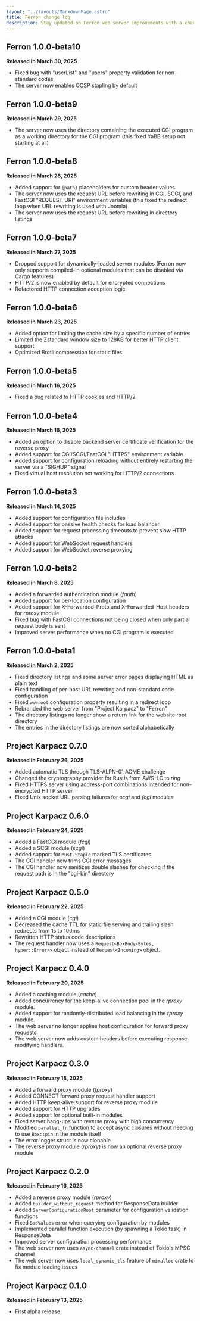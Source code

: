 ```yaml
---
layout: "../layouts/MarkdownPage.astro"
title: Ferron change log
description: Stay updated on Ferron web server improvements with a change log, featuring bug fixes, new features, and enhancements for each release.
---
```


## Ferron 1.0.0-beta10

**Released in March 30, 2025**

- Fixed bug with "userList" and "users" property validation for non-standard codes
- The server now enables OCSP stapling by default

## Ferron 1.0.0-beta9

**Released in March 29, 2025**

- The server now uses the directory containing the executed CGI program as a working directory for the CGI program (this fixed YaBB setup not starting at all)

## Ferron 1.0.0-beta8

**Released in March 28, 2025**

- Added support for `{path}` placeholders for custom header values
- The server now uses the request URL before rewriting in CGI, SCGI, and FastCGI "REQUEST_URI" environment variables (this fixed the redirect loop when URL rewriting is used with Joomla)
- The server now uses the request URL before rewriting in directory listings

## Ferron 1.0.0-beta7

**Released in March 27, 2025**

- Dropped support for dynamically-loaded server modules (Ferron now only supports compiled-in optional modules that can be disabled via Cargo features)
- HTTP/2 is now enabled by default for encrypted connections
- Refactored HTTP connection acception logic

## Ferron 1.0.0-beta6

**Released in March 23, 2025**

- Added option for limiting the cache size by a specific number of entries
- Limited the Zstandard window size to 128KB for better HTTP client support
- Optimized Brotli compression for static files

## Ferron 1.0.0-beta5

**Released in March 16, 2025**

- Fixed a bug related to HTTP cookies and HTTP/2

## Ferron 1.0.0-beta4

**Released in March 16, 2025**

- Added an option to disable backend server certificate verification for the reverse proxy
- Added support for CGI/SCGI/FastCGI "HTTPS" environment variable
- Added support for configuration reloading without entirely restarting the server via a "SIGHUP" signal
- Fixed virtual host resolution not working for HTTP/2 connections

## Ferron 1.0.0-beta3

**Released in March 14, 2025**

- Added support for configuration file includes
- Added support for passive health checks for load balancer
- Added support for request processing timeouts to prevent slow HTTP attacks
- Added support for WebSocket request handlers
- Added support for WebSocket reverse proxying

## Ferron 1.0.0-beta2

**Released in March 8, 2025**

- Added a forwarded authentication module (_fauth_)
- Added support for per-location configuration
- Added support for X-Forwarded-Proto and X-Forwarded-Host headers for _rproxy_ module
- Fixed bug with FastCGI connections not being closed when only partial request body is sent
- Improved server performance when no CGI program is executed

## Ferron 1.0.0-beta1

**Released in March 2, 2025**

- Fixed directory listings and some server error pages displaying HTML as plain text
- Fixed handling of per-host URL rewriting and non-standard code configuration
- Fixed `wwwroot` configuration property resulting in a redirect loop
- Rebranded the web server from "Project Karpacz" to "Ferron"
- The directory listings no longer show a return link for the website root directory
- The entries in the directory listings are now sorted alphabetically

## Project Karpacz 0.7.0

**Released in February 26, 2025**

- Added automatic TLS through TLS-ALPN-01 ACME challenge
- Changed the cryptography provider for Rustls from AWS-LC to _ring_
- Fixed HTTPS server using address-port combinations intended for non-encrypted HTTP server
- Fixed Unix socket URL parsing failures for _scgi_ and _fcgi_ modules

## Project Karpacz 0.6.0

**Released in February 24, 2025**

- Added a FastCGI module (_fcgi_)
- Added a SCGI module (_scgi_)
- Added support for `Must-Staple` marked TLS certificates
- The CGI handler now trims CGI error messages
- The CGI handler now sanitizes double slashes for checking if the request path is in the "cgi-bin" directory

## Project Karpacz 0.5.0

**Released in February 22, 2025**

- Added a CGI module (_cgi_)
- Decreased the cache TTL for static file serving and trailing slash redirects from 1s to 100ms
- Rewritten HTTP status code descriptions
- The request handler now uses a `Request<BoxBody<Bytes, hyper::Error>>` object instead of `Request<Incoming>` object.

## Project Karpacz 0.4.0

**Released in February 20, 2025**

- Added a caching module (_cache_)
- Added concurrency for the keep-alive connection pool in the _rproxy_ module.
- Added support for randomly-distributed load balancing in the _rproxy_ module.
- The web server no longer applies host configuration for forward proxy requests.
- The web server now adds custom headers before executing response modifying handlers.

## Project Karpacz 0.3.0

**Released in February 18, 2025**

- Added a forward proxy module (_fproxy_)
- Added CONNECT forward proxy request handler support
- Added HTTP keep-alive support for reverse proxy module
- Added support for HTTP upgrades
- Added support for optional built-in modules
- Fixed server hang-ups with reverse proxy with high concurrency
- Modified `parallel_fn` function to accept async closures without needing to use `Box::pin` in the module itself
- The error logger struct is now clonable
- The reverse proxy module (_rproxy_) is now an optional reverse proxy module

## Project Karpacz 0.2.0

**Released in February 16, 2025**

- Added a reverse proxy module (_rproxy_)
- Added `builder_without_request` method for ResponseData builder
- Added `ServerConfigurationRoot` parameter for configuration validation functions
- Fixed `BadValues` error when querying configuration by modules
- Implemented parallel function execution (by spawning a Tokio task) in ResponseData
- Improved server configuration processing performance
- The web server now uses `async-channel` crate instead of Tokio's MPSC channel
- The web server now uses `local_dynamic_tls` feature of `mimalloc` crate to fix module loading issues

## Project Karpacz 0.1.0

**Released in February 13, 2025**

- First alpha release
